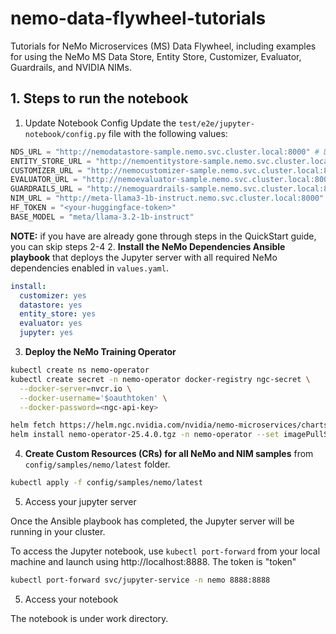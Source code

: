 # nemo-data-flywheel-tutorials

Tutorials for NeMo Microservices (MS) Data Flywheel, including examples for using the NeMo MS Data Store, Entity Store, Customizer, Evaluator, Guardrails, and NVIDIA NIMs.

## 1. Steps to run the notebook

1. Update Notebook Config
Update the `test/e2e/jupyter-notebook/config.py` file with the following values:

```python
NDS_URL = "http://nemodatastore-sample.nemo.svc.cluster.local:8000" # Data Store
ENTITY_STORE_URL = "http://nemoentitystore-sample.nemo.svc.cluster.local:8000" # Entity Store
CUSTOMIZER_URL = "http://nemocustomizer-sample.nemo.svc.cluster.local:8000" # Customizer
EVALUATOR_URL = "http://nemoevaluator-sample.nemo.svc.cluster.local:8000" # Evaluator
GUARDRAILS_URL = "http://nemoguardrails-sample.nemo.svc.cluster.local:8000" # Guardrails
NIM_URL = "http://meta-llama3-1b-instruct.nemo.svc.cluster.local:8000" # NIM
HF_TOKEN = "<your-huggingface-token>"
BASE_MODEL = "meta/llama-3.2-1b-instruct"
```

**NOTE:** if you have are already gone through steps in the QuickStart guide, you can skip steps 2-4
2. **Install the NeMo Dependencies Ansible playbook** that deploys the Jupyter server with all required NeMo dependencies enabled in `values.yaml`.

``` yaml
install:
  customizer: yes
  datastore: yes
  entity_store: yes
  evaluator: yes
  jupyter: yes
```

3. **Deploy the NeMo Training Operator**

```bash
kubectl create ns nemo-operator
kubectl create secret -n nemo-operator docker-registry ngc-secret \
  --docker-server=nvcr.io \
  --docker-username='$oauthtoken' \
  --docker-password=<ngc-api-key>
```

```bash
helm fetch https://helm.ngc.nvidia.com/nvidia/nemo-microservices/charts/nemo-operator-25.4.0.tgz --username='$oauthtoken' --password=<YOUR NGC API KEY>
helm install nemo-operator-25.4.0.tgz -n nemo-operator --set imagePullSecrets[0].name=ngc-secret --set controllerManager.manager.scheduler=volcano
```

4. **Create Custom Resources (CRs) for all NeMo and NIM samples** from `config/samples/nemo/latest` folder.

```bash
kubectl apply -f config/samples/nemo/latest
```

5. Access your jupyter server

Once the Ansible playbook has completed, the Jupyter server will be running in your cluster.

To access the Jupyter notebook, use `kubectl port-forward` from your local machine and launch using http://localhost:8888. The token is "token"

```bash
kubectl port-forward svc/jupyter-service -n nemo 8888:8888
```
5. Access your notebook

The notebook is under work directory.
